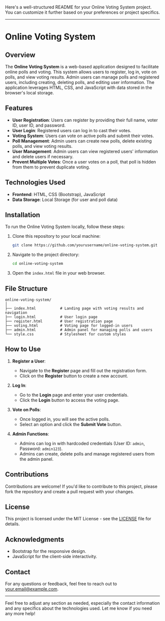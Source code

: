 Here's a well-structured README for your Online Voting System project. You can customize it further based on your preferences or project specifics.

---

# Online Voting System

## Overview

The **Online Voting System** is a web-based application designed to facilitate online polls and voting. This system allows users to register, log in, vote on polls, and view voting results. Admin users can manage polls and registered users, including creating, deleting polls, and editing user information. The application leverages HTML, CSS, and JavaScript with data stored in the browser's local storage.

## Features

- **User Registration**: Users can register by providing their full name, voter ID, user ID, and password.
- **User Login**: Registered users can log in to cast their votes.
- **Voting System**: Users can vote on active polls and submit their votes.
- **Poll Management**: Admin users can create new polls, delete existing polls, and view voting results.
- **User Management**: Admin users can view registered users' information and delete users if necessary.
- **Prevent Multiple Votes**: Once a user votes on a poll, that poll is hidden from them to prevent duplicate voting.

## Technologies Used

- **Frontend**: HTML, CSS (Bootstrap), JavaScript
- **Data Storage**: Local Storage (for user and poll data)

## Installation

To run the Online Voting System locally, follow these steps:

1. Clone this repository to your local machine:
   ```bash
   git clone https://github.com/yourusername/online-voting-system.git
   ```

2. Navigate to the project directory:
   ```bash
   cd online-voting-system
   ```

3. Open the `index.html` file in your web browser.

## File Structure

```
online-voting-system/
│
├── index.html           # Landing page with voting results and navigation
├── login.html           # User login page
├── register.html        # User registration page
├── voting.html          # Voting page for logged-in users
├── admin.html           # Admin panel for managing polls and users
└── style.css            # Stylesheet for custom styles
```

## How to Use

1. **Register a User**:
   - Navigate to the **Register** page and fill out the registration form.
   - Click on the **Register** button to create a new account.

2. **Log In**:
   - Go to the **Login** page and enter your user credentials.
   - Click the **Login** button to access the voting page.

3. **Vote on Polls**:
   - Once logged in, you will see the active polls.
   - Select an option and click the **Submit Vote** button.

4. **Admin Functions**:
   - Admins can log in with hardcoded credentials (User ID: `admin`, Password: `admin123`).
   - Admins can create, delete polls and manage registered users from the admin panel.

## Contributions

Contributions are welcome! If you'd like to contribute to this project, please fork the repository and create a pull request with your changes.

## License

This project is licensed under the MIT License - see the [LICENSE](LICENSE) file for details.

## Acknowledgments

- Bootstrap for the responsive design.
- JavaScript for the client-side interactivity.

## Contact

For any questions or feedback, feel free to reach out to [your.email@example.com](mailto:your.email@example.com).

---

Feel free to adjust any section as needed, especially the contact information and any specifics about the technologies used. Let me know if you need any more help!